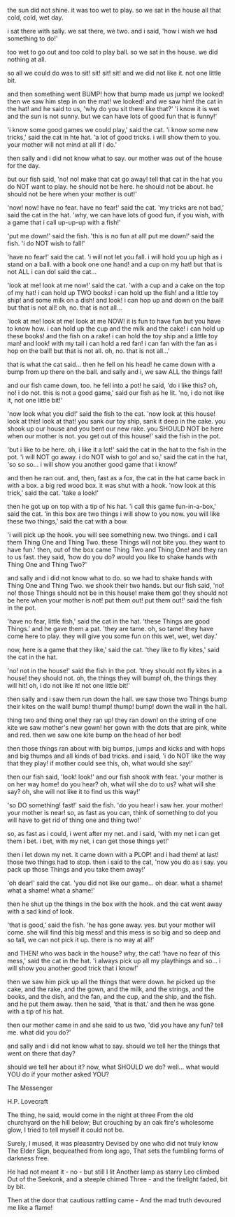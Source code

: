 the sun did not shine.
it was too wet to play.
so we sat in the house
all that cold, cold, wet day.

i sat there with sally.
we sat there, we two.
and i said, 'how i wish
we had something to do!'

too wet to go out
and too cold to play ball.
so we sat in the house.
we did nothing at all.

so all we could do was to
sit!
   sit!
      sit!
         sit!
and we did not like it.
not one little bit.

and then something went BUMP!
how that bump made us jump!
we looked!
then we saw him step in on the mat!
we looked!
and we saw him!
the cat in the hat!
and he said to us,
'why do you sit there like that?'
'i know it is wet
and the sun is not sunny.
but we can have
lots of good fun that is funny!'

'i know some good games we could play,'
said the cat.
'i know some new tricks,'
said the cat in hte hat.
'a lot of good tricks.
i will show them to you.
your mother will not mind at all if i do.'

then sally and i
did not know what to say.
our mother was out of the house
for the day.

but our fish said, 'no! no!
make that cat go away!
tell that cat in the hat
you do NOT want to play.
he should not be here.
he should not be about.
he should not be here
when your mother is out!'

'now! now!  have no fear.
have no fear!' said the cat.
'my tricks are not bad,'
said the cat in the hat.
'why, we can have
lots of good fun, if you wish,
with a game that i call
up-up-up with a fish!'

'put me down!' said the fish.
'this is no fun at all!
put me down!' said the fish.
'i do NOT wish to fall!'

'have no fear!' said the cat.
'i will not let you fall.
i will hold you up high
as i stand on a ball.
with a book one one hand!
and a cup on my hat!
but that is not ALL i can do!
said the cat...

'look at me!
look at me now!' said the cat.
'with a cup and a cake
on the top of my hat!
i can hold up TWO books!
i can hold up the fish!
and a little toy ship!
and some milk on a dish!
and look!
i can hop up and down on the ball!
but that is not all!
oh, no.
that is not all...

'look at me!
look at me!
look at me NOW!
it is fun to have fun
but you have to know how.
i can hold up the cup
and the milk and the cake!
i can hold up these books!
and the fish on a rake!
i can hold the toy ship
and a little toy man!
and look!  with my tail
i can hold a red fan!
i can fan with the fan
as i hop on the ball!
but that is not all.
oh, no.
that is not all...'

that is what the cat said...
then he fell on his head!
he came down with a bump
from up there on the ball.
and sally and i,
we saw ALL the things fall!

and our fish came down, too.
he fell into a pot!
he said, 'do i like this?
oh, no!  i do not.
this is not a good game,'
said our fish as he lit.
'no, i do not like it,
not one little bit!'

'now look what you did!'
said the fish to the cat.
'now look at this house!
look at this!  look at that!
you sank our toy ship,
sank it deep in the cake.
you shook up our house
and you bent our new rake.
you SHOULD NOT be here
when our mother is not.
you get out of this house!'
said the fish in the pot.

'but i like to be here.
oh, i like it a lot!'
said the cat in the hat
to the fish in the pot.
'i will NOT go away.
i do NOT wish to go!
and so,' said the cat in the hat,
'so
  so
   so...
i will show you
another good game that i know!'

and then he ran out.
and, then, fast as a fox,
the cat in the hat
came back in with a box.
a big red wood box.
it was shut with a hook.
'now look at this trick,'
said the cat.
'take a look!'

then he got up on top
with a tip of his hat.
'i call this game fun-in-a-box,'
said the cat.
'in this box are two things
i will show to you now.
you will like these two things,'
said the cat with a bow.

'i will pick up the hook.
you will see something new.
two things.  and i call them
Thing One and Thing Two.
these Things will not bite you.
they want to have fun.'
then, out of the box
came Thing Two and Thing One!
and they ran to us fast.
they said, 'how do you do?
would you like to shake hands
with Thing One and Thing Two?'

and sally and i
did not know what to do.
so we had to shake hands
with Thing One and Thing Two.
we shook their two hands.
but our fish said, 'no! no!
those Things should not be
in this house!  make them go!
they should not be here
when your mother is not!
put them out!  put them out!'
said the fish in the pot.

'have no fear, little fish,'
said the cat in the hat.
'these Things are good Things.'
and he gave them a pat.
'they are tame.  oh, so tame!
they have come here to play.
they will give you some fun
on this wet, wet, wet day.'

now, here is a game that they like,'
said the cat.
'they like to fly kites,'
said the cat in the hat.

'no!  not in the house!'
said the fish in the pot.
'they should not fly kites
in a house!  they should not.
oh, the things they will bump!
oh, the things they will hit!
oh, i do not like it!
not one little bit!'

then sally and i
saw them run down the hall.
we saw those two Things
bump their kites on the wall!
bump! thump! thump! bump!
down the wall in the hall.

thing two and thing one!
they ran up!  they ran down!
on the string of one kite
we saw mother's new gown!
her gown with the dots
that are pink, white and red.
then we saw one kite bump
on the head of her bed!

then those things ran about
with big bumps, jumps and kicks
and with hops and big thumps
and all kinds of bad tricks.
and i said,
'i do NOT like the way that they play!
if mother could see this,
oh, what would she say!'

then our fish said, 'look! look!'
and our fish shook with fear.
'your mother is on her way home!
do you hear?
oh, what will she do to us?
what will she say?
oh, she will not like it
to find us this way!'

'so DO something! fast!' said the fish.
'do you hear!
i saw her.  your mother!
your mother is near!
so, as fast as you can,
think of something to do!
you will have to get rid of
thing one and thing two!'

so, as fast as i could,
i went after my net.
and i said, 'with my net
i can get them i bet.
i bet, with my net,
i can get those things yet!'

then i let down my net.
it came down with a PLOP!
and i had them!  at last!
those two things had to stop.
then i said to the cat,
'now you do as i say.
you pack up those Things
and you take them away!'

'oh dear!' said the cat.
'you did not like our game...
oh dear.
       what a shame!
            what a shame!
                 what a shame!'

then he shut up the things
in the box with the hook.
and the cat went away
with a sad kind of look.

'that is good,' said the fish.
'he has gone away.  yes.
but your mother will come.
she will find this big mess!
and this mess is so big
and so deep and so tall,
we can not pick it up.
there is no way at all!'

and THEN!
who was back in the house?
why, the cat!
'have no fear of this mess,'
said the cat in the hat.
'i always pick up all my playthings
and so...
i will show you another
good trick that i know!'

then we saw him pick up all the things that were down.
he picked up the cake,
and the rake, and the gown,
and the milk, and the strings,
and the books, and the dish,
and the fan, and the cup,
and the ship, and the fish.
and he put them away.
then he said, 'that is that.'
and then he was gone
with a tip of his hat.

then our mother came in
and she said to us two,
'did you have any fun?
tell me.  what did you do?'

and sally and i did not know
what to say.
should we tell her
the things that went on there that day?

should we tell her about it?
now, what SHOULD we do?
well...
what would YOU do
if your mother asked YOU?

The Messenger

H.P. Lovecraft

The thing, he said, would come in the night at three From the old churchyard on the hill below; But crouching by an oak fire's wholesome glow, I tried to tell myself it could not be.

Surely, I mused, it was pleasantry Devised by one who did not truly know The Elder Sign, bequeathed from long ago, That sets the fumbling forms of darkness free.

He had not meant it - no - but still I lit Another lamp as starry Leo climbed Out of the Seekonk, and a steeple chimed Three - and the firelight faded, bit by bit.

Then at the door that cautious rattling came - And the mad truth devoured me like a flame!
